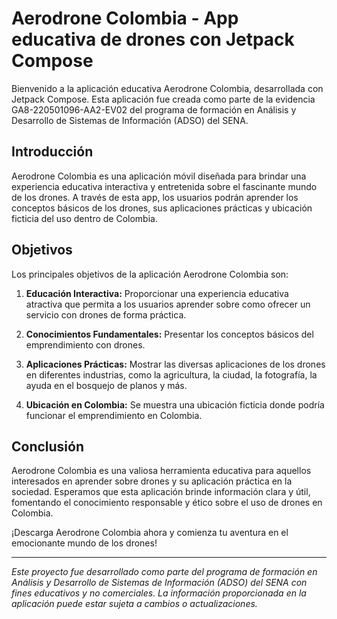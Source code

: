 # Aerodrone Colombia - App educativa de drones con Jetpack Compose



Bienvenido a la aplicación educativa Aerodrone Colombia, desarrollada con Jetpack Compose. Esta aplicación fue creada como parte de la evidencia GA8-220501096-AA2-EV02 del programa de formación en Análisis y Desarrollo de Sistemas de Información (ADSO) del SENA.

## Introducción

Aerodrone Colombia es una aplicación móvil diseñada para brindar una experiencia educativa interactiva y entretenida sobre el fascinante mundo de los drones. A través de esta app, los usuarios podrán aprender los conceptos básicos de los drones, sus aplicaciones prácticas y ubicación ficticia del uso dentro de Colombia.

## Objetivos

Los principales objetivos de la aplicación Aerodrone Colombia son:

1. **Educación Interactiva:** Proporcionar una experiencia educativa atractiva que permita a los usuarios aprender sobre como ofrecer un servicio con drones de forma práctica.

2. **Conocimientos Fundamentales:** Presentar los conceptos básicos del emprendimiento con drones.

3. **Aplicaciones Prácticas:** Mostrar las diversas aplicaciones de los drones en diferentes industrias, como la agricultura, la ciudad, la fotografía, la ayuda en el bosquejo de planos y más.

4. **Ubicación en Colombia:** Se muestra una ubicación ficticia donde podría funcionar el emprendimiento en Colombia.


## Conclusión

Aerodrone Colombia es una valiosa herramienta educativa para aquellos interesados en aprender sobre drones y su aplicación práctica en la sociedad. Esperamos que esta aplicación brinde información clara y útil, fomentando el conocimiento responsable y ético sobre el uso de drones en Colombia.

¡Descarga Aerodrone Colombia ahora y comienza tu aventura en el emocionante mundo de los drones!

---

*Este proyecto fue desarrollado como parte del programa de formación en Análisis y Desarrollo de Sistemas de Información (ADSO) del SENA con fines educativos y no comerciales. La información proporcionada en la aplicación puede estar sujeta a cambios o actualizaciones.*

